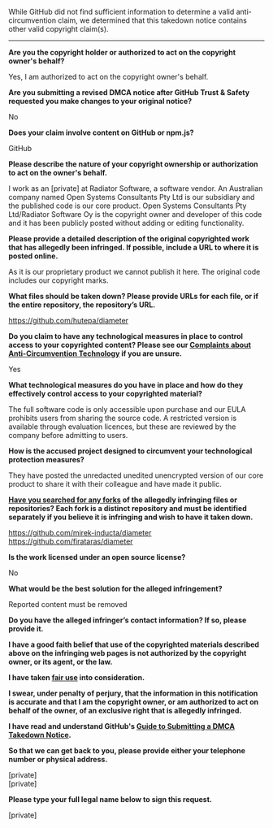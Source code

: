 While GitHub did not find sufficient information to determine a valid anti-circumvention claim, we determined that this takedown notice contains other valid copyright claim(s).

---

**Are you the copyright holder or authorized to act on the copyright owner's behalf?**

Yes, I am authorized to act on the copyright owner's behalf.

**Are you submitting a revised DMCA notice after GitHub Trust & Safety requested you make changes to your original notice?**

No

**Does your claim involve content on GitHub or npm.js?**

GitHub

**Please describe the nature of your copyright ownership or authorization to act on the owner's behalf.**

I work as an [private] at Radiator Software, a software vendor. An Australian company named Open Systems Consultants Pty Ltd is our subsidiary and the published code is our core product. Open Systems Consultants Pty Ltd/Radiator Software Oy is the copyright owner and developer of this code and it has been publicly posted without adding or editing functionality.

**Please provide a detailed description of the original copyrighted work that has allegedly been infringed. If possible, include a URL to where it is posted online.**

As it is our proprietary product we cannot publish it here. The original code includes our copyright marks.

**What files should be taken down? Please provide URLs for each file, or if the entire repository, the repository’s URL.**

https://github.com/hutepa/diameter

**Do you claim to have any technological measures in place to control access to your copyrighted content? Please see our <a href="https://docs.github.com/articles/guide-to-submitting-a-dmca-takedown-notice#complaints-about-anti-circumvention-technology">Complaints about Anti-Circumvention Technology</a> if you are unsure.**

Yes

**What technological measures do you have in place and how do they effectively control access to your copyrighted material?**

The full software code is only accessible upon purchase and our EULA prohibits users from sharing the source code. A restricted version is available through evaluation licences, but these are reviewed by the company before admitting to users.

**How is the accused project designed to circumvent your technological protection measures?**

They have posted the unredacted unedited unencrypted version of our core product to share it with their colleague and have made it public.

**<a href="https://docs.github.com/articles/dmca-takedown-policy#b-what-about-forks-or-whats-a-fork">Have you searched for any forks</a> of the allegedly infringing files or repositories? Each fork is a distinct repository and must be identified separately if you believe it is infringing and wish to have it taken down.**

https://github.com/mirek-inducta/diameter  
https://github.com/firataras/diameter

**Is the work licensed under an open source license?**

No

**What would be the best solution for the alleged infringement?**

Reported content must be removed

**Do you have the alleged infringer’s contact information? If so, please provide it.**

**I have a good faith belief that use of the copyrighted materials described above on the infringing web pages is not authorized by the copyright owner, or its agent, or the law.**

**I have taken <a href="https://www.lumendatabase.org/topics/22">fair use</a> into consideration.**

**I swear, under penalty of perjury, that the information in this notification is accurate and that I am the copyright owner, or am authorized to act on behalf of the owner, of an exclusive right that is allegedly infringed.**

**I have read and understand GitHub's <a href="https://docs.github.com/articles/guide-to-submitting-a-dmca-takedown-notice/">Guide to Submitting a DMCA Takedown Notice</a>.**

**So that we can get back to you, please provide either your telephone number or physical address.**

[private]  
[private]

**Please type your full legal name below to sign this request.**

[private]
